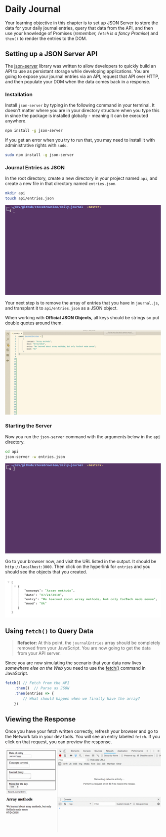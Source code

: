 # Daily Journal

Your learning objective in this chapter is to set up JSON Server to store the data for your daily journal entries, query that data from the API, and then use your knowledge of Promises (_remember, `fetch` is a fancy Promise_) and `then()` to render the entries to the DOM.

## Setting up a JSON Server API

The [json-server](https://github.com/typicode/json-server) library was written to allow developers to quickly build an API to use as persistant storage while developing applications. You are going to expose your journal entries via an API, request that API over HTTP, and then populate your DOM when the data comes back in a response.

### Installation

Install `json-server` by typing in the following command in your terminal. It doesn't matter where you are in your directory structure when you type this in since the package is installed globally - meaning it can be executed anywhere.

```sh
npm install -g json-server
```

If you get an error when you try to run that, you may need to install it with administrative rights with `sudo`.

```sh
sudo npm install -g json-server
```

### Journal Entries as JSON

In the root directory, create a new directory in your project named `api`, and create a new file in that directory named `entries.json`.

```sh
mkdir api
touch api/entries.json
```

![creating the api directory](./images/Rn0iCdc6qN.gif)

Your next step is to remove the array of entries that you have in `journal.js`, and transplant it to `api/entries.json` as a JSON object.

When working with **Official JSON Objects**, all keys should be strings so put double quotes around them.

![](./images/dQFNJpbEfM.gif)

### Starting the Server

Now you run the `json-server` command with the arguments below in the `api` directory.

```sh
cd api
json-server -w entries.json
```

![starting json-server](./images/gklBlNixxn.gif)

Go to your browser now, and visit the URL listed in the output. It should be `http://localhost:3000`. Then click on the hyperlink for `entries` and you should see the objects that you created.

![json server entries](./images/jason-server-entries.png)

## Using `fetch()` to Query Data

> **Refactor:** At this point, the `journalEntries` array should be completely removed from your JavaScript. You are now going to get the data from your API server.

Since you are now simulating the scenario that your data now lives _somewhere else on the Web_ you need to use the [fetch()](https://learn.co/lessons/javascript-fetch) command in JavaScript.

```js
fetch() // Fetch from the API
    .then()  // Parse as JSON
    .then(entries => {
        // What should happen when we finally have the array?
    })
```

## Viewing the Response

Once you have your fetch written correctly, refresh your browser and go to the Network tab in your dev tools. You will see an entry labeled `fetch`. If you click on that request, you can preview the response.

![](./images/qqipDG07AL.gif)
